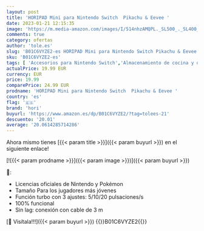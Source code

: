 ```yaml
---
layout: post
title: 'HORIPAD Mini para Nintendo Switch  Pikachu & Eevee '
date: 2023-01-21 12:15:35
image: 'https://m.media-amazon.com/images/I/514nhzAMQPL._SL500_._SL400_.jpg'
comments: true
category: ofertas
author: 'tole.es'
slug: 'B01C6VYZE2-es HORIPAD Mini para Nintendo Switch Pikachu & Eevee'
sku: 'B01C6VYZE2-es'
tags: [ 'Accesorios para Nintendo Switch','Almacenamiento de cocina y despensa','Estantes y soportes para cocina','Hardware y juegos para Nintendo Switch','Hogar y cocina','Mandos para Nintendo Switch','Portarrollos para papel de cocina','Videojuegos','hori','nintendo','🇪🇸', ]
actualPrice: 19.99 EUR
currency: EUR
price: 19.99
comparePrice: 24.99 EUR
prodname: 'HORIPAD Mini para Nintendo Switch  Pikachu & Eevee '
country: 'es'
flag: '🇪🇸'
brand: 'hori'
buyurl: 'https://www.amazon.es/dp/B01C6VYZE2/?tag=tolees-21'
descuento: '20.01'
average: '20.0614285714286'
---
```


Ahora mismo tienes [{{< param title >}}]({{< param buyurl >}}) en el siguiente enlace!

[![{{< param prodname >}}]({{< param image >}})]({{< param buyurl >}})

🔎:

- Licencias oficiales de Nintendo y Pokémon
- Tamaño Para los jugadores más jóvenes
- Función turbo con 3 ajustes: 5/10/20 pulsaciones/s
- 100% funcional
- Sin lag: conexión con cable de 3 m

[🛒 Visítala!!!]({{< param buyurl >}})
{{<world>}}B01C6VYZE2{{</world>}}
